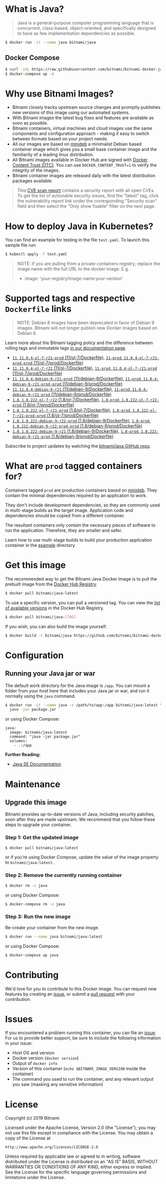 # What is Java?

> Java is a general-purpose computer programming language that is concurrent, class-based, object-oriented, and specifically designed to have as few implementation dependencies as possible.

```bash
$ docker run -it --name java bitnami/java
```

## Docker Compose

```bash
$ curl -sSL https://raw.githubusercontent.com/bitnami/bitnami-docker-java/master/docker-compose.yml > docker-compose.yml
$ docker-compose up -d
```

# Why use Bitnami Images?

* Bitnami closely tracks upstream source changes and promptly publishes new versions of this image using our automated systems.
* With Bitnami images the latest bug fixes and features are available as soon as possible.
* Bitnami containers, virtual machines and cloud images use the same components and configuration approach - making it easy to switch between formats based on your project needs.
* All our images are based on [minideb](https://github.com/bitnami/minideb) a minimalist Debian based container image which gives you a small base container image and the familiarity of a leading linux distribution.
* All Bitnami images available in Docker Hub are signed with [Docker Content Trust (DTC)](https://docs.docker.com/engine/security/trust/content_trust/). You can use `DOCKER_CONTENT_TRUST=1` to verify the integrity of the images.
* Bitnami container images are released daily with the latest distribution packages available.


> This [CVE scan report](https://quay.io/repository/bitnami/java?tab=tags) contains a security report with all open CVEs. To get the list of actionable security issues, find the "latest" tag, click the vulnerability report link under the corresponding "Security scan" field and then select the "Only show fixable" filter on the next page.

# How to deploy Java in Kubernetes?

You can find an example for testing in the file `test.yaml`. To launch this sample file run:

```bash
$ kubectl apply -f test.yaml
```

> NOTE: If you are pulling from a private containers registry, replace the image name with the full URL to the docker image. E.g.
>
> - image: 'your-registry/image-name:your-version'

# Supported tags and respective `Dockerfile` links

> NOTE: Debian 8 images have been deprecated in favor of Debian 9 images. Bitnami will not longer publish new Docker images based on Debian 8.

Learn more about the Bitnami tagging policy and the difference between rolling tags and immutable tags [in our documentation page](https://docs.bitnami.com/containers/how-to/understand-rolling-tags-containers/).


- [`11`, `11.0.4-ol-7-r21-prod` (11/ol-7/Dockerfile)](https://github.com/bitnami/bitnami-docker-java/blob/11.0.4-ol-7-r21-prod/11/ol-7/Dockerfile), [`11-prod`, `11.0.4-ol-7-r21-prod-prod` (11/ol-7/prod/Dockerfile)](https://github.com/bitnami/bitnami-docker-java/blob/11.0.4-ol-7-r21-prod/11/ol-7/prod/Dockerfile)
- [`11`, `11.0.4-ol-7-r21` (11/ol-7/Dockerfile)](https://github.com/bitnami/bitnami-docker-java/blob/11.0.4-ol-7-r21/11/ol-7/Dockerfile), [`11-prod`, `11.0.4-ol-7-r21-prod` (11/ol-7/prod/Dockerfile)](https://github.com/bitnami/bitnami-docker-java/blob/11.0.4-ol-7-r21/11/ol-7/prod/Dockerfile)
- [`11`, `11.0.4-debian-9-r21-prod` (11/debian-9/Dockerfile)](https://github.com/bitnami/bitnami-docker-java/blob/11.0.4-debian-9-r21-prod/11/debian-9/Dockerfile), [`11-prod`, `11.0.4-debian-9-r21-prod-prod` (11/debian-9/prod/Dockerfile)](https://github.com/bitnami/bitnami-docker-java/blob/11.0.4-debian-9-r21-prod/11/debian-9/prod/Dockerfile)
- [`11`, `11.0.4-debian-9-r21` (11/debian-9/Dockerfile)](https://github.com/bitnami/bitnami-docker-java/blob/11.0.4-debian-9-r21/11/debian-9/Dockerfile), [`11-prod`, `11.0.4-debian-9-r21-prod` (11/debian-9/prod/Dockerfile)](https://github.com/bitnami/bitnami-docker-java/blob/11.0.4-debian-9-r21/11/debian-9/prod/Dockerfile)
- [`1.8`, `1.8.222-ol-7-r22` (1.8/ol-7/Dockerfile)](https://github.com/bitnami/bitnami-docker-java/blob/1.8.222-ol-7-r22/1.8/ol-7/Dockerfile), [`1.8-prod`, `1.8.222-ol-7-r22-prod` (1.8/ol-7/prod/Dockerfile)](https://github.com/bitnami/bitnami-docker-java/blob/1.8.222-ol-7-r22/1.8/ol-7/prod/Dockerfile)
- [`1.8`, `1.8.222-ol-7-r21-prod` (1.8/ol-7/Dockerfile)](https://github.com/bitnami/bitnami-docker-java/blob/1.8.222-ol-7-r21-prod/1.8/ol-7/Dockerfile), [`1.8-prod`, `1.8.222-ol-7-r21-prod-prod` (1.8/ol-7/prod/Dockerfile)](https://github.com/bitnami/bitnami-docker-java/blob/1.8.222-ol-7-r21-prod/1.8/ol-7/prod/Dockerfile)
- [`1.8`, `1.8.222-debian-9-r22-prod` (1.8/debian-9/Dockerfile)](https://github.com/bitnami/bitnami-docker-java/blob/1.8.222-debian-9-r22-prod/1.8/debian-9/Dockerfile), [`1.8-prod`, `1.8.222-debian-9-r22-prod-prod` (1.8/debian-9/prod/Dockerfile)](https://github.com/bitnami/bitnami-docker-java/blob/1.8.222-debian-9-r22-prod/1.8/debian-9/prod/Dockerfile)
- [`1.8`, `1.8.222-debian-9-r21` (1.8/debian-9/Dockerfile)](https://github.com/bitnami/bitnami-docker-java/blob/1.8.222-debian-9-r21/1.8/debian-9/Dockerfile), [`1.8-prod`, `1.8.222-debian-9-r21-prod` (1.8/debian-9/prod/Dockerfile)](https://github.com/bitnami/bitnami-docker-java/blob/1.8.222-debian-9-r21/1.8/debian-9/prod/Dockerfile)

Subscribe to project updates by watching the [bitnami/java GitHub repo](https://github.com/bitnami/bitnami-docker-java).

# What are `prod` tagged containers for?

Containers tagged `prod` are production containers based on [minideb](https://github.com/bitnami/minideb). They contain the minimal dependencies required by an application to work.

They don't include development dependencies, so they are commonly used in multi-stage builds as the target image. Application code and dependencies should be copied from a different container.

The resultant containers only contain the necessary pieces of software to run the application. Therefore, they are smaller and safer.

Learn how to use multi-stage builds to build your production application container in the [example](/example) directory

# Get this image

The recommended way to get the Bitnami Java Docker Image is to pull the prebuilt image from the [Docker Hub Registry](https://hub.docker.com/r/bitnami/java).

```bash
$ docker pull bitnami/java:latest
```

To use a specific version, you can pull a versioned tag. You can view the [list of available versions](https://hub.docker.com/r/bitnami/java/tags/) in the Docker Hub Registry.

```bash
$ docker pull bitnami/java:[TAG]
```

If you wish, you can also build the image yourself.

```bash
$ docker build -t bitnami/java https://github.com/bitnami/bitnami-docker-java.git
```

# Configuration

## Running your Java jar or war

The default work directory for the Java image is `/app`. You can mount a folder from your host here that includes your Java jar or war, and run it normally using the `java` command.

```bash
$ docker run -it --name java -v /path/to/app:/app bitnami/java:latest \
  java -jar package.jar
```

or using Docker Compose:

```
java:
  image: bitnami/java:latest
  command: "java -jar package.jar"
  volumes:
    - .:/app
```

**Further Reading:**

  - [Java SE Documentation](https://docs.oracle.com/javase/8/docs/api/)

# Maintenance

## Upgrade this image

Bitnami provides up-to-date versions of Java, including security patches, soon after they are made upstream. We recommend that you follow these steps to upgrade your container.

### Step 1: Get the updated image

```bash
$ docker pull bitnami/java:latest
```

or if you're using Docker Compose, update the value of the image property to `bitnami/java:latest`.

### Step 2: Remove the currently running container

```bash
$ docker rm -v java
```

or using Docker Compose:

```bash
$ docker-compose rm -v java
```

### Step 3: Run the new image

Re-create your container from the new image.

```bash
$ docker run --name java bitnami/java:latest
```

or using Docker Compose:

```bash
$ docker-compose up java
```

# Contributing

We'd love for you to contribute to this Docker image. You can request new features by creating an [issue](https://github.com/bitnami/bitnami-docker-java/issues), or submit a [pull request](https://github.com/bitnami/bitnami-docker-java/pulls) with your contribution.

# Issues

If you encountered a problem running this container, you can file an [issue](https://github.com/bitnami/bitnami-docker-java/issues). For us to provide better support, be sure to include the following information in your issue:

- Host OS and version
- Docker version (`docker version`)
- Output of `docker info`
- Version of this container (`echo $BITNAMI_IMAGE_VERSION` inside the container)
- The command you used to run the container, and any relevant output you saw (masking any sensitive
information)

# License

Copyright (c) 2019 Bitnami

Licensed under the Apache License, Version 2.0 (the "License");
you may not use this file except in compliance with the License.
You may obtain a copy of the License at

    http://www.apache.org/licenses/LICENSE-2.0

Unless required by applicable law or agreed to in writing, software
distributed under the License is distributed on an "AS IS" BASIS,
WITHOUT WARRANTIES OR CONDITIONS OF ANY KIND, either express or implied.
See the License for the specific language governing permissions and
limitations under the License.
